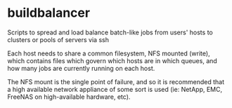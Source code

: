 # buildbalancer
Scripts to spread and load balance batch-like jobs from users' hosts to clusters or pools of servers via ssh

Each host needs to share a common filesystem, NFS mounted (write), which contains files which govern which
hosts are in which queues, and how many jobs are currently running on each host.  

The NFS mount is the single point of failure, and so it is recommended that a high available network
appliance of some sort is used (ie: NetApp, EMC, FreeNAS on high-available hardware, etc).   
